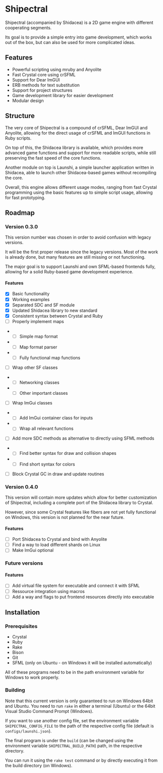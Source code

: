 # Shipectral

Shipectral (accompanied by Shidacea) is a 2D game engine with different cooperating segments.

Its goal is to provide a simple entry into game development, which works out of the box, but
can also be used for more complicated ideas.

## Features

* Powerful scripting using mruby and Anyolite
* Fast Crystal core using crSFML
* Support for Dear ImGUI
* ERB methods for text substitution
* Support for project structures
* Game development library for easier development
* Modular design

## Structure

The very core of Shipectral is a compound of crSFML, Dear ImGUI and Anyolite,
allowing for the direct usage of crSFML and ImGUI functions in Ruby scripts.

On top of this, the Shidacea library is available,
which provides more advanced game functions and support
for more readable scripts, while still preserving the fast speed of
the core functions.

Another module on top is Launshi, a simple launcher application
written in Shidacea, able to launch other Shidacea-based games
without recompiling the core.

Overall, this engine allows different usage modes, ranging from fast
Crystal programming using the basic features up to simple script
usage, allowing for fast prototyping.

## Roadmap

### Version 0.3.0

This version number was chosen in order to avoid confusion with legacy versions.

It will be the first proper release since the legacy versions. Most of the work
is already done, but many features are still missing or not functioning.

The major goal is to support Launshi and own SFML-based frontends fully,
allowing for a solid Ruby-based game development experience.

#### Features

* [X] Basic functionality
* [X] Working examples
* [X] Separated SDC and SF module
* [X] Updated Shidacea library to new standard
* [X] Consistent syntax between Crystal and Ruby
* [ ] Properly implement maps
* * [ ] Simple map format
* * [ ] Map format parser
* * [ ] Fully functional map functions
* [ ] Wrap other SF classes
* * [ ] Networking classes
* * [ ] Other important classes
* [ ] Wrap ImGui classes
* * [ ] Add ImGui container class for inputs
* * [ ] Wrap all relevant functions
* [ ] Add more SDC methods as alternative to directly using SFML methods
* * [ ] Find better syntax for draw and collision shapes
* * [ ] Find short syntax for colors
* [ ] Block Crystal GC in draw and update routines

### Version 0.4.0

This version will contain more updates which allow for better customization of
Shipectral, including a complete port of the Shidacea library to Crystal.

However, since some Crystal features like fibers are not yet fully functional on Windows,
this version is not planned for the near future.

#### Features

* [ ] Port Shidacea to Crystal and bind with Anyolite
* [ ] Find a way to load different shards on Linux
* [ ] Make ImGui optional

### Future versions

#### Features

* [ ] Add virtual file system for executable and connect it with SFML
* [ ] Ressource integration using macros
* [ ] Add a way and flags to put frontend resources directly into executable

## Installation

### Prerequisites

* Crystal
* Ruby
* Rake
* Bison
* Git
* SFML (only on Ubuntu - on Windows it will be installed automatically)

All of these programs need to be in the path environment variable for Windows to work properly.

### Building

Note that this current version is only guaranteed to run on Windows 64bit and Ubuntu.
You need to run `rake` in either a terminal (Ubuntu) or the 64bit Visual Studio Command Prompt (Windows).

If you want to use another config file, set the environment variable `SHIPECTRAL_CONFIG_FILE`
to the path of the respective config file (default is `configs/launshi.json`).

The final program is under the `build` (can be changed using the environment variable `SHIPECTRAL_BUILD_PATH`)
path, in the respective directory.

You can run it using the `rake test` command or by directly executing it from the build directory (on Windows).
